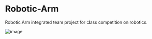 # Robotic-Arm
Robotic Arm integrated team project for class competition on robotics.

![image](https://user-images.githubusercontent.com/107272321/226090732-34089630-4eaa-4584-b1b8-d6aac22c8be9.png)
